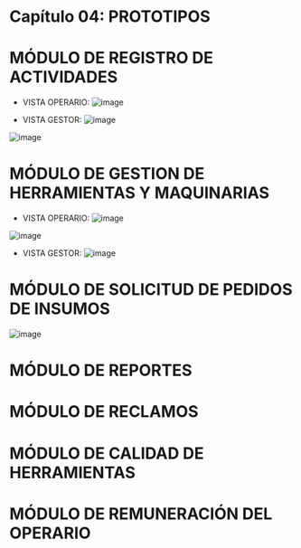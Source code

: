 # Capítulo 04: PROTOTIPOS

# MÓDULO DE REGISTRO DE ACTIVIDADES
* VISTA OPERARIO:
![image](https://github.com/fiis-bd241/grupo05/assets/164263409/63ef0c57-2352-4015-8527-890d3e3135b0)


* VISTA GESTOR:
![image](https://github.com/fiis-bd241/grupo05/assets/164263409/3a5347a9-9617-4453-9bb6-e3be25a90ece)

![image](https://github.com/fiis-bd241/grupo05/assets/164263409/d17f98ed-fb48-4d06-8110-83fbc9a07d18)


# MÓDULO DE GESTION DE HERRAMIENTAS Y MAQUINARIAS
* VISTA OPERARIO:
![image](https://github.com/fiis-bd241/grupo05/assets/164263389/b65f638d-97a5-4c24-a376-fb54741b3792)

![image](https://github.com/fiis-bd241/grupo05/assets/164263389/9920ea9f-e49a-4d3e-ab32-6a8991a2783d)

* VISTA GESTOR:
![image](https://github.com/fiis-bd241/grupo05/assets/164263389/86be2f41-81a6-4d2e-8c2d-86ba312b62eb)


# MÓDULO DE SOLICITUD DE PEDIDOS DE INSUMOS
![image](https://raw.githubusercontent.com/fiis-bd241/grupo05/main/02.Selecci%C3%B3n%20de%20la%20empresa/PC1/Solicitud%20de%20Insumo.png)

# MÓDULO DE REPORTES

# MÓDULO DE RECLAMOS

# MÓDULO DE CALIDAD DE HERRAMIENTAS

# MÓDULO DE REMUNERACIÓN DEL OPERARIO
